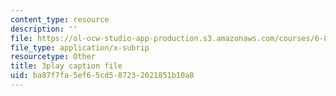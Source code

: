 ```yaml
---
content_type: resource
description: ''
file: https://ol-ocw-studio-app-production.s3.amazonaws.com/courses/6-851-advanced-data-structures-spring-2012/ba87f7fa5ef65cd587232021851b10a8_NMxLL3D5qd8.vtt
file_type: application/x-subrip
resourcetype: Other
title: 3play caption file
uid: ba87f7fa-5ef6-5cd5-8723-2021851b10a8
---
```

